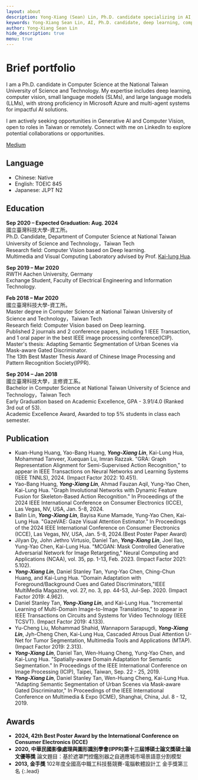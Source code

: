 ```yaml
---
layout: about
description: Yong-Xiang (Sean) Lin, Ph.D. candidate specializing in AI, deep learning, computer vision, and LLMs. Expert in Microsoft Azure and AutoGen. Seeking opportunities in Generative AI and Computer Vision.
keywords: Yong-Xiang Sean Lin, AI, Ph.D. candidate, deep learning, computer vision, large language models, LLMs, Microsoft Azure, AutoGen, Generative AI, Computer Vision, Taiwan, remote work
author: Yong-Xiang Sean Lin
hide_description: true
menu: true
---
```


# Brief portfolio
I am a Ph.D. candidate in Computer Science at the National Taiwan University of Science and Technology. My expertise includes deep learning, computer vision, small language models (SLMs), and large language models (LLMs), with strong proficiency in Microsoft Azure and multi-agent systems for impactful AI solutions.

I am actively seeking opportunities in Generative AI and Computer Vision, open to roles in Taiwan or remotely. Connect with me on LinkedIn to explore potential collaborations or opportunities.

[Medium](https://medium.com/@xiaosean5408)

## Language
- Chinese: Native
- English: TOEIC 845
- Japanese: JLPT N2

## Education

**Sep 2020 – Expected Graduation: Aug. 2024**<BR>
國立臺灣科技大學-資工所。<BR>
Ph.D. Candidate, Department of Computer Science at National Taiwan University of Science and Technology，Taiwan Tech<BR>
Research field: Computer Vision based on Deep learning.<BR>
Multimedia and Visual Computing Laboratory advised by Prof. [Kai-lung Hua](http://faculty.csie.ntust.edu.tw/~hua/index.htm).<BR>

**Sep 2019 – Mar 2020**<BR>
RWTH Aachen University, Germany<BR>
Exchange Student, Faculty of Electrical Engineering and Information Technology.<BR>

**Feb 2018 – Mar 2020**<BR>
國立臺灣科技大學-資工所。<BR>
Master degree in Computer Science at National Taiwan University of Science and Technology，Taiwan Tech<BR>
Research field: Computer Vision based on Deep learning.<BR>
Published 2 journals and 2 conference papers, including 1 IEEE Transaction, and 1 oral paper in the best IEEE image processing conference(ICIP).<BR>
Master's thesis: Adapting Semantic Segmentation of Urban Scenes via Mask-aware Gated Discriminator.<BR>
The 13th Best Master Thesis Award of Chinese Image Processing and Pattern Recognition Society(IPPR).<BR>


**Sep 2014 – Jan 2018**<BR>
國立臺灣科技大學，主修資工系。<BR>
Bachelor in Computer Science at National Taiwan University of Science and Technology，Taiwan Tech<BR>
Early Graduation based on Academic Excellence, GPA - 3.91/4.0 (Ranked 3rd out of 53).<BR>
Academic Excellence Award, Awarded to top 5% students in class each semester.<BR>

## Publication
- Kuan-Hung Huang, Yao-Bang Huang, <B><I>Yong-Xiang Lin</I></B>, Kai-Lung Hua, Mohammad Tanveer, Xuequan Lu, Imran Razzak. "GRA: Graph Representation Alignment for Semi-Supervised Action Recognition," to appear in IEEE Transactions on Neural Networks and Learning Systems (IEEE TNNLS), 2024. (Impact Factor 2022: 10.451).
- Yao-Bang Huang, <B><I>Yong-Xiang Lin</I></B>, Ahmad Fauzan Aqil, Yung-Yao Chen, Kai-Lung Hua. "Graph Involutional Networks with Dynamic Feature Fusion for Skeleton-Based Action Recognition." In Proceedings of the 2024 IEEE International Conference on Consumer Electronics (ICCE), Las Vegas, NV, USA, Jan. 5-8, 2024.
- Balin Lin, <B><I>Yong-Xiang Lin</I></B>, Bayisa Kune Mamade, Yung-Yao Chen, Kai-Lung Hua. "GazeVAE: Gaze Visual Attention Estimator." In Proceedings of the 2024 IEEE International Conference on Consumer Electronics (ICCE), Las Vegas, NV, USA, Jan. 5-8, 2024.(Best Poster Paper Award)
- Jilyan Dy, John Jethro Virtusio, Daniel Tan, <B><I>Yong-Xiang Lin</I></B>, Joel Ilao, Yung-Yao Chen, Kai-Lung Hua. "MCGAN: Mask Controlled Generative Adversarial Network for Image Retargeting," Neural Computing and Applications (NCAA), vol. 35, pp. 1-13, Feb. 2023. (Impact Factor 2021: 5.102).
- <B><I>Yong-Xiang Lin</I></B>, Daniel Stanley Tan, Yung-Yao Chen, Ching-Chun Huang, and Kai-Lung Hua. "Domain Adaptation with Foreground/Background Cues and Gated Discriminators,"IEEE MultiMedia Magazine, vol. 27, no. 3, pp. 44-53, Jul-Sep. 2020. (Impact Factor 2019: 4.962).
- Daniel Stanley Tan, <B><I>Yong-Xiang Lin</I></B>, and Kai-Lung Hua. "Incremental Learning of Multi-Domain Image-to-Image Translations," to appear in IEEE Transactions on Circuits and Systems for Video Technology (IEEE TCSVT). (Impact Factor 2019: 4.133).
- Yu-Cheng Liu, Mohammad Shahid, Wannaporn Sarapugdi, <B><I>Yong-Xiang Lin</I></B>, Jyh-Cheng Chen, Kai-Lung Hua, Cascaded Atrous Dual Attention U-Net for Tumor Segmentation, Multimedia Tools and Applications (MTAP). (Impact Factor 2019: 2.313). 
- <B><I>Yong-Xiang Lin</I></B>, Daniel Tan, Wen-Huang Cheng, Yung-Yao Chen, and Kai-Lung Hua. "Spatially-aware Domain Adaptation for Semantic Segmentation." In Proceedings of the IEEE International Conference on Image Processing (ICIP), Taipei, Taiwan, Sep. 22 - 25, 2019. 
- <B><I>Yong-Xiang Lin</I></B>, Daniel Stanley Tan, Wen-Huang Cheng, Kai-Lung Hua. "Adapting Semantic Segmentation of Urban Scenes via Mask-aware Gated Discriminator," In Proceedings of the IEEE International Conference on Multimedia & Expo (ICME), Shanghai, China, Jul. 8 - 12, 2019. 

## Awards
- **2024, 42th Best Poster Award by the International Conference on Consumer Electronics (ICCE)**
- **2020, 中華民國影像處理與圖形識別學會(IPPR)第十三屆博碩士論文獎碩士論文優等獎**
論文題目：基於遮罩門控鑑別器之自適應城市場景語意分割模型
- **2013, 金手獎**
102年度全國高中職工科技藝競賽-電腦軟體設計工 金手獎第三名
{:.lead}

<!-- **GPA**

|學期      | 成績（滿分4.0） |
|:--------:|:----:|
|103-1|3.90|
|103-2|4.00|
|104-1|3.99|
|104-2|3.93|
|105-1|3.77|
|105-2|3.94|
|106-1|3.75| -->

<!-- ## Experience

**Feb 2021 – Aug 2021 Present Special Assistant to the Dean Office of Industry-Academia Collaboration at NTUST**
> We provide and integrate inter-disciplinary resources to accelerate, expand and promote the development of international connections, we will maximize the synergy between industry and academia.

**Jun 2019 - Aug 2019  Computer Vision Engineer Intern, [Viscovery Inc](https://tw.viscovery.com/).**

**Feb 2019 – Jun 2019 計算機程式實習 Teacher Assistant**
> Course Code : IM1202301 Lecturer:蔡欣男 
> 
> Course Code : IM1202302 Lecturer:楊朝龍 
> 
> 教導工管系學生寫 Python
{:.lead}

**July 2015 – Apr 2017 CEO/President at [臺灣科技大學電腦研習社]**
> 學校的學藝性社團，從事電腦相關的資訊推廣，以及教導同學們如何撰寫程式,使用套裝軟體等.
{:.lead}

- 活動主辦
- 課程規劃
- 教授課程

**Jun 2017 – Jan 2018 遠傳資料分析**
> 做資料探勘分析客戶喜好，以期望精準行銷。
{:.lead}


[blog]: https://www.xiaosean.website
[post]: https://www.xiaosean.website/posts/
[臺灣科技大學電腦研習社]: https://www.facebook.com/ntustcc
 -->
